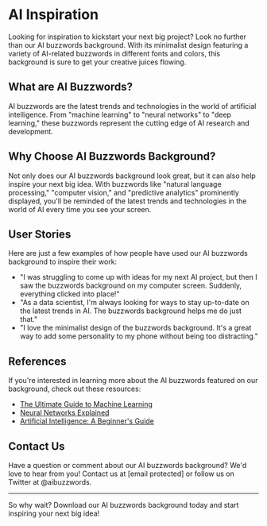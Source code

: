 <!--font:Playfair Display-->

# AI Inspiration

Looking for inspiration to kickstart your next big project? Look no further than our AI buzzwords background. With its minimalist design featuring a variety of AI-related buzzwords in different fonts and colors, this background is sure to get your creative juices flowing.

## What are AI Buzzwords?

AI buzzwords are the latest trends and technologies in the world of artificial intelligence. From "machine learning" to "neural networks" to "deep learning," these buzzwords represent the cutting edge of AI research and development.

## Why Choose AI Buzzwords Background?

Not only does our AI buzzwords background look great, but it can also help inspire your next big idea. With buzzwords like "natural language processing," "computer vision," and "predictive analytics" prominently displayed, you'll be reminded of the latest trends and technologies in the world of AI every time you see your screen.

## User Stories

Here are just a few examples of how people have used our AI buzzwords background to inspire their work:

- "I was struggling to come up with ideas for my next AI project, but then I saw the buzzwords background on my computer screen. Suddenly, everything clicked into place!"
- "As a data scientist, I'm always looking for ways to stay up-to-date on the latest trends in AI. The buzzwords background helps me do just that."
- "I love the minimalist design of the buzzwords background. It's a great way to add some personality to my phone without being too distracting."

## References

If you're interested in learning more about the AI buzzwords featured on our background, check out these resources:

- [The Ultimate Guide to Machine Learning](#)
- [Neural Networks Explained](#)
- [Artificial Intelligence: A Beginner's Guide](#)

## Contact Us

Have a question or comment about our AI buzzwords background? We'd love to hear from you! Contact us at [email protected] or follow us on Twitter at @aibuzzwords.

---

So why wait? Download our AI buzzwords background today and start inspiring your next big idea!

<!--

Write me content for website with wallpaper which alt text is:

"A minimalist design featuring AI-related buzzwords in different fonts and colors"

The name/title of the page should not be 1:1 copy of the alt text but rather a real content of the website which is using this wallpaper.

- Use markdown format 
- Start with heading
- Heading should be short and concise
- The content should look like a real website 
- The website should not be about the wallpaper, wallpaper is just a related background
- Heading should be contain work "wallpaper" or "background"
- Include real sections like references, contact, user stories, etc. use things relevant to the page purpose.
- Feel free to use structure like headings, bullets, numbering, blockquotes, paragraphs, horizontal lines, etc.
- You can use formatting like bold or _italic_
- You can include UTF-8 emojis
- Links should be only #hash anchors (and you can refer to the document itself)
- Do not include images


---


# AI Buzzwords Wallpaper: Inspiring Your Next Big Idea

Looking for inspiration to kickstart your next big project? Look no further than our AI buzzwords wallpaper. With its minimalist design featuring a variety of AI-related buzzwords in different fonts and colors, this wallpaper is sure to get your creative juices flowing.

## What is AI Buzzwords Wallpaper?

Our AI buzzwords wallpaper is a unique and eye-catching background that can be used on any device. Whether you're looking to spruce up your desktop or add some personality to your phone, this wallpaper is the perfect choice.

## Why Choose AI Buzzwords Wallpaper?

Not only does our AI buzzwords wallpaper look great, but it can also help inspire your next big idea. With buzzwords like "machine learning," "neural networks," and "artificial intelligence" prominently displayed, you'll be reminded of the latest trends and technologies in the world of AI every time you see your screen.

## User Stories

Here are just a few examples of how people have used our AI buzzwords wallpaper to inspire their work:

- "I was struggling to come up with ideas for my next AI project, but then I saw the buzzwords wallpaper on my computer screen. Suddenly, everything clicked into place!"
- "As a data scientist, I'm always looking for ways to stay up-to-date on the latest trends in AI. The buzzwords wallpaper helps me do just that."
- "I love the minimalist design of the buzzwords wallpaper. It's a great way to add some personality to my phone without being too distracting."

## References

If you're interested in learning more about the AI buzzwords featured on our wallpaper, check out these resources:

- [The Ultimate Guide to Machine Learning](#)
- [Neural Networks Explained](#)
- [Artificial Intelligence: A Beginner's Guide](#)

## Contact Us

Have a question or comment about our AI buzzwords wallpaper? We'd love to hear from you! Contact us at [email protected] or follow us on Twitter at @aibuzzwords.

---

So why wait? Download our AI buzzwords wallpaper today and start inspiring your next big idea!


---


Heading should not include word "wallpaper". The website should not be about the wallpaper itself, wallpaper is just a related background, rewrite whole content.


---


# AI Buzzwords: Inspiring Your Next Big Idea

Looking for inspiration to kickstart your next big project? Look no further than our AI buzzwords background. With its minimalist design featuring a variety of AI-related buzzwords in different fonts and colors, this background is sure to get your creative juices flowing.

## What are AI Buzzwords?

AI buzzwords are the latest trends and technologies in the world of artificial intelligence. From "machine learning" to "neural networks" to "deep learning," these buzzwords represent the cutting edge of AI research and development.

## Why Choose AI Buzzwords Background?

Not only does our AI buzzwords background look great, but it can also help inspire your next big idea. With buzzwords like "natural language processing," "computer vision," and "predictive analytics" prominently displayed, you'll be reminded of the latest trends and technologies in the world of AI every time you see your screen.

## User Stories

Here are just a few examples of how people have used our AI buzzwords background to inspire their work:

- "I was struggling to come up with ideas for my next AI project, but then I saw the buzzwords background on my computer screen. Suddenly, everything clicked into place!"
- "As a data scientist, I'm always looking for ways to stay up-to-date on the latest trends in AI. The buzzwords background helps me do just that."
- "I love the minimalist design of the buzzwords background. It's a great way to add some personality to my phone without being too distracting."

## References

If you're interested in learning more about the AI buzzwords featured on our background, check out these resources:

- [The Ultimate Guide to Machine Learning](#)
- [Neural Networks Explained](#)
- [Artificial Intelligence: A Beginner's Guide](#)

## Contact Us

Have a question or comment about our AI buzzwords background? We'd love to hear from you! Contact us at [email protected] or follow us on Twitter at @aibuzzwords.

---

So why wait? Download our AI buzzwords background today and start inspiring your next big idea!

-->

